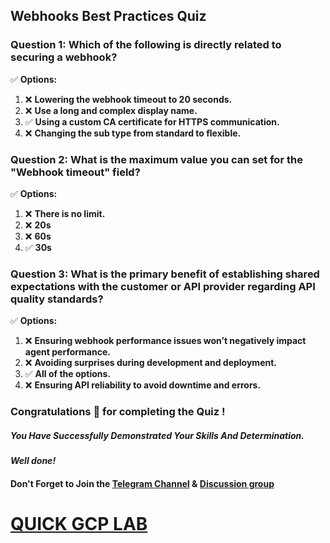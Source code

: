 ## Webhooks Best Practices Quiz

### Question 1: Which of the following is directly related to securing a webhook?

✅ **Options:**
1. ❌ **Lowering the webhook timeout to 20 seconds.**  
2. ❌ **Use a long and complex display name.**  
3. ✅ **Using a custom CA certificate for HTTPS communication.**  
4. ❌ **Changing the sub type from standard to flexible.**

### Question 2: What is the maximum value you can set for the "Webhook timeout" field?

✅ **Options:**
1. ❌ **There is no limit.**  
2. ❌ **20s**  
3. ❌ **60s**  
4. ✅ **30s**

### Question 3: What is the primary benefit of establishing shared expectations with the customer or API provider regarding API quality standards?

✅ **Options:**
1. ❌ **Ensuring webhook performance issues won’t negatively impact agent performance.**  
2. ❌ **Avoiding surprises during development and deployment.**  
3. ✅ **All of the options.**  
4. ❌ **Ensuring API reliability to avoid downtime and errors.**


### Congratulations 🎉 for completing the Quiz !

##### *You Have Successfully Demonstrated Your Skills And Determination.*

#### *Well done!*

#### Don't Forget to Join the [Telegram Channel](https://t.me/quickgcplab) & [Discussion group](https://t.me/quickgcplabchats)

# [QUICK GCP LAB](https://www.youtube.com/@quickgcplab)